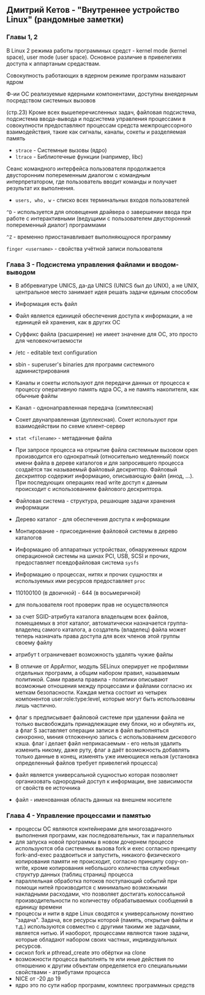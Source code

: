 ## Дмитрий Кетов - "Внутреннее устройство Linux" (рандомные заметки)

### Главы 1, 2 

В Linux 2 режима работы программных средст - kernel mode (kernel space), user mode (user space). Основное различие в привелегиях доступа к аппартаным средаствам.

Совокупность работающих в ядерном режиме программ называют ядром

Ф-ии ОС реализуемые ядерными компонентами, доступны внеядерным посредством системных вызовов

(стр.23) Кроме всех вышеперечисленных задач, файловая подсистема, подсистема ввода-вывода и подсистема управления процессами в совокупности предоставляют процессам средста межпроцессорного взаимодействия, такие как сигналы, каналы, сокеты и разделяемая память 


- `strace` - Системные вызовы (ядро)
- `ltrace` - Библиотечные функции (например, libc)

Сеанс командного интерфейса пользователя продолжается двусторонним попеременным диалогом с командным интерпретатором, где пользователь вводит команды и получает результат их выполнения.

- `users, who, w` -  списко всех терминальных входов пользователей

`^D` - используется для оповещения драйвера о завершении ввода при работе с интерактивными (ведущими с пользователем двусторонний попеременный диалог) программами

`^Z` - временно приостанавливает выполняющуюся программу

`finger <username>` - свойства учётной записи пользователя

### Глава 3 - Подсистема управления файлами и вводом-выводом

- В аббревиатуре UNICS, да-да UNICS (UNICS был до UNIX), а не UNIX, центральное место занимает идея решать задачи единым способом

- Информация есть файл 

- Файл является единицей обеспечения доступа к информации, а не единицей ей хранения, как в других ОС

- Суффикс файла (расширение) не имеет значение для ОС, это просто для человекочитаемости

- /etc - editable text configuration

- sbin - superuser's binaries для программ системного администрирования

- Каналы и сокеты используют для передачи данных от процесса к процессу оперативную память ядра ОС, а не память накопителя, как обычные файлы

- Канал - однонаправленная передача (симплексная)

- Сокет двунаправленная (дуплексная). Сокет используют при взаимодействии по схеме клиент-сервер

- `stat <filename>` - метаданные файла

- При запросе процесса на отркытие файла системным вызовом open производится его однократный (относительно медленный) поиск имени файла в дереве каталогов и для запросившего процесса создаётся так называемый файловый дескриптор. Файловый дескриптор содержит информацию, описывающую файл (инод, ...). При последующих операциях read write доступ к данным происходит с использованием файлового дескриптора.

- Файловая система - структура, решающие задачи хранения информации
- Дерево каталог - для обеспечения доступа к информации
- Монтирование - присоединение файловой системы в дерево каталогов
- Информацию об аппаратных устройствах, обнаруженных ядром операционной системы на шинах PCI, USB, SCSI и прочих, предоставляет псевдофайловая система `sysfs`
- Информацию о процессах, нитях и прочих сущностях и используемых ими ресурсов предоставляет `proc`
- 110100100 (в двоичной) - 644 (в восьмеричной)
- для пользователя root проверик прав не осуществляются
- за счет SGID-атрибута каталога владельцем всех файлов, помещаемых в этот каталог, автоматически назначается группа-владелец самого каталога, а создатель (владелец) файла может теперь назначать права доступа для всех членов этой группы своему файлу
- атрибут t ограничевает возможность удалять чужие файлы
- В отличие от AppArmor, модуль SELinux оперирует не профилями отдельных программ, а общим набором правил, называемым политикой. Сами правила правила - политики описывают возможные отношения между процессами и файлами согласно их меткам безопасности. Каждая метка состоит из четырех компонентов user:role:type:level, которые могут быть использованы лишь частично. 
- флаг s предписывает файловой системе при удалении файла не только высвобождать принадлежащие ему блоки, но и обнулять их, а флаг S заставляет операции записи в файл выполняться синхронно, миния отложенную запись с использованием дискового кэша. флаг i делает файл неприкасаемым - его нельзя удалить изменить никому, даже руту, флаг а даёт возможность добавлять только данные в конец, изменять уже имеющиеся нельзя (установка определенный файлов требует привелегий процесса)
- файл является универсальной сущностью которая позволяет организовать однородный доступ к информации, вне зависимости от свойств ее источника
- файл - именованная область данных на внешнем носителе

### Глава 4 - Управление процессами и памятью

- процессы ОС являются контейнерами для многозадачного выполнения программ, как последовательных, так и параллельных
- для запуска новой программы в новом дочернем процессе используются оба системных вызова fork и exec согласно принципу fork-and-exec раздвоиться и запустить, никакого физического копирования памяти не происходит, согласно принципу copy-on-write, кроме копирования небольшого количества служебных структур данных (таблиц страниц) процесса
- параллельная обработка потоков поступающий событий при помощи нитей производится с минимально возможными накладными расходами, что позволяет достигать колоссальной производительности по количеству обрабатываемых сообщений в единицу времени
- процессы и нити в ядре Linux сводятся к универсальному понятию "задача". Задача, все ресурсы которой (память, открытые файлы и т.д.) используются совместно с другими такими же задачами, является нитью. И наоборот, процессами являются такие задачи, которые обладают набором своих частных, индивидуальных ресурсов.
- сискол fork и pthread_create это обёртки на clone
- возможности процесса выполнять те или иные действия по отношению к другим объектам определяется его специальными свойствами - атрибутами процесса
- NICE от -20 до 19 
- ядро это по сути набор программ, комплекс программных средств